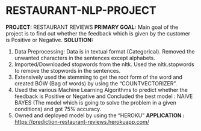 # RESTAURANT-NLP-PROJECT

**PROJECT:** RESTAURANT REVIEWS
**PRIMARY GOAL:** Main goal of the project is to find out whether the feedback which is given by the customer is Positive or Negative.
**SOLUTION:**
1. Data Preprocessing: Data is in textual format (Categorical). Removed the unwanted characters in the sentences except alphabets.
2. Imported/Downloaded stopwords from the nltk. Used the nltk.stopwords to remove the stopwords in the sentences.
3. Extensively used the stemming to get the root form of the word and created BOW (Bag of words) by using the “COUNTVECTORIZER”.
4. Used the various Machine Learning Algorithms to predict whether the feedback is Positive or Negative and Concluded the best model : NAIVE BAYES (The model which is going to solve the problem in a given conditions) and got 75% accuracy.
5. Owned and deployed model by using the “HEROKU”
**APPLICATION :** https://prediction-restaurant-reviews.herokuapp.com/
